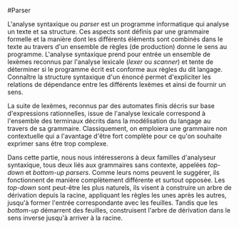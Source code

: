 #Parser

L'analyse syntaxique ou *parser* est un programme informatique qui analyse un texte et sa structure. Ces aspects sont définis par une grammaire formelle et la manière dont les différents éléments sont combinés dans le texte au travers d'un ensemble de règles (de production) donne le sens au programme. L'analyse syntaxique prend pour entrée un ensemble de lexèmes reconnus par l'analyse lexicale (*lexer* ou *scanner*) et tente de déterminer si le programme écrit est conforme aux règles du dit langage. Connaître la structure syntaxique d'un énoncé permet d'expliciter les relations de dépendance entre les différents lexèmes et ainsi de fournir un sens.

La suite de lexèmes, reconnus par des automates finis décris sur base d'expressions rationnelles, issue de l'analyse lexicale correspond à l'ensemble des terminaux décrits dans la modélisation du langage au travers de sa grammaire. Classiquement, on emploiera une grammaire non contextuelle qui a l'avantage d'être fort complète pour ce qu'on souhaite exprimer sans être trop complexe.

Dans cette partie, nous nous intéresserons à deux familles d'analyseur syntaxique, tous deux liés aux grammaires sans contexte, appelées *top-down* et *bottom-up* *parsers*. Comme leurs noms peuvent le suggérer, ils fonctionnent de manière complètement différente et surtout opposée. Les *top-down* sont peut-être les plus naturels, ils visent à construire un arbre de dérivation depuis la racine, appliquant les règles les unes après les autres, jusqu'à former l'entrée correspondante avec les feuilles. Tandis que les *bottom-up* démarrent des feuilles, construisent l'arbre de dérivation dans le sens inverse jusqu'à arriver à la racine.